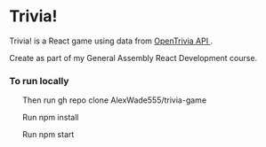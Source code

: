 <h1>Trivia!</h1>

Trivia! is a React game using data from <a href="https://opentdb.com/"> OpenTrivia API </a>.

Create as part of my General Assembly React Development course.

<h3>To run locally </h3>

<ul> Then run gh repo clone AlexWade555/trivia-game </ul>
<ul> Run npm install </ul>
<ul> Run npm start </ul>
